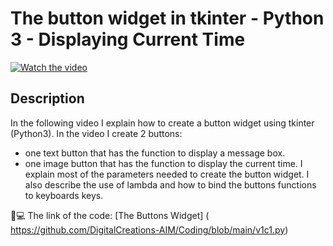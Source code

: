 # The button widget in tkinter - Python 3 - Displaying Current Time

[![Watch the video](https://img.youtube.com/vi/osSh4aKS5Us/hqdefault.jpg)](https://youtu.be/osSh4aKS5Us)

## Description

  

In the following video I explain how to create a button widget using tkinter (Python3). In the video I create 2 buttons: 
- one text button that has the function to display a message box.
- one image button that has the function to display the current time.
I explain most of the parameters needed to create the button widget. I also describe the use of lambda and how to bind the buttons functions to keyboards keys.

🔗💻 The link of the code:
[The Buttons Widget]     ( https://github.com/DigitalCreations-AIM/Coding/blob/main/v1c1.py)

